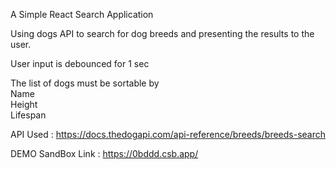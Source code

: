 A Simple React Search Application

Using dogs API to search for dog breeds and presenting the results to the user. 

User input is debounced for 1 sec 

The list of dogs must be sortable by <br />
Name<br />
Height <br />
Lifespan <br />

API Used : https://docs.thedogapi.com/api-reference/breeds/breeds-search

DEMO SandBox Link : https://0bddd.csb.app/
